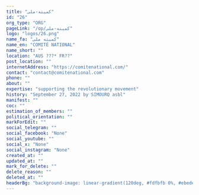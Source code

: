 ```yaml
---
title: "کمیته-ملی"
id: "26"
org_type: "ORG"
pageLink: "/op/کمیته-ملی"
logo: "logos/26.png"
name_fa: "کمیته ملی"
name_en: "COMITÉ NATIONAL"
name_short: ""
location: "AUS ???* FR??"
post_location: ""
internetAddress: "https://comitenational.com/"
contact: "contact@comitenational.com"
phone: ""
about: ""
expertise: "supporting the revolutionary movement"
history: "September 27, 2022 by SIMOURQ asbl"
manifest: ""
coc: ""
estimation_of_members: ""
political_orientation: ""
markForEdit: ""
social_telegram: ""
social_facebook: "None"
social_youtube: ""
social_x: "None"
social_instagram: "None"
created_at: ""
updated_at: ""
mark_for_delete: ""
delete_reason: ""
deleted_at: ""
headerBg: "background-image: linear-gradient(120deg, #fdfbfb 0%, #ebedee 100%);"
---
```

